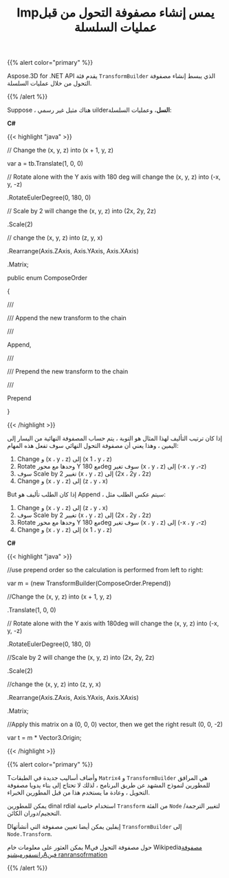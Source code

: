 ﻿---
title: Impيمس إنشاء مصفوفة التحول من قبل عمليات السلسلة
type: docs
weight: 60
url: /ar/net/simplify-the-creation-of-transformation-matrix-by-the-chain-operations/
description: Aspose.3D for .NET API يقدم فئة ranransformBuilder الذي يبسط إنشاء مصفوفة التحول من خلال عمليات السلسلة.
---
{{% alert color="primary" %}} 

Aspose.3D for .NET API يقدم فئة `TransformBuilder` الذي يبسط إنشاء مصفوفة التحول من خلال عمليات السلسلة.

{{% /alert %}} 

Suppose ، هناك مثيل غير رسمي uilder**السل**، وعمليات السلسلة:

**C#**

{{< highlight "java" >}}

 // Change the (x, y, z) into (x + 1, y, z)

var a = tb.Translate(1, 0, 0)

// Rotate alone with the Y axis with 180 deg will change the (x, y, z) into (-x, y, -z)

.RotateEulerDegree(0, 180, 0)

// Scale by 2 will change the (x, y, z) into (2x, 2y, 2z)

.Scale(2)

// change the (x, y, z) into (z, y, x)

.Rearrange(Axis.ZAxis, Axis.YAxis, Axis.XAxis)

.Matrix;



public enum ComposeOrder

{

   /// <summary>

   /// Append the new transform to the chain

   /// </summary>

   Append,

   /// <summary>

   /// Prepend the new transform to the chain

   /// </summary>

   Prepend

}

{{< /highlight >}}

إذا كان ترتيب التأليف لهذا المثال هو التوبة ، يتم حساب المصفوفة النهائية من اليسار إلى اليمين ، وهذا يعني أن مصفوفة التحول النهائي سوف تفعل هذه المهام:

1. Change و (x ، y ، z) إلى (x 1 ، y ، z)
1. Rotate وحدها مع محور Y مع 180deg سوف تغير (x ، y ، z) إلى (-x ، y ،-z)
1. سوف Scale by 2 تغيير (x ، y ، z) إلى (2x ، 2y ، 2z)
1. Change و (x ، y ، z) إلى (z ، y ، x)

But إذا كان الطلب تأليف هو Append ، سيتم عكس الطلب مثل:

1. Change و (x ، y ، z) إلى (z ، y ، x)
1. سوف Scale by 2 تغيير (x ، y ، z) إلى (2x ، 2y ، 2z)
1. Rotate وحدها مع محور Y مع 180deg سوف تغير (x ، y ، z) إلى (-x ، y ،-z)
1. Change و (x ، y ، z) إلى (x 1 ، y ، z)

**C#**

{{< highlight "java" >}}

 //use prepend order so the calculation is performed from left to right:

var m = (new TransformBuilder(ComposeOrder.Prepend))

   //Change the (x, y, z) into (x + 1, y, z)

   .Translate(1, 0, 0)

   // Rotate alone with the Y axis with 180deg will change the (x, y, z) into (-x, y, -z)

   .RotateEulerDegree(0, 180, 0)

   //Scale by 2 will change the (x, y, z) into (2x, 2y, 2z)

   .Scale(2)

   //change the (x, y, z) into (z, y, x)

   .Rearrange(Axis.ZAxis, Axis.YAxis, Axis.XAxis)

   .Matrix;

 //Apply this matrix on a (0, 0, 0) vector, then we get the right result (0, 0, -2)

 var t = m * Vector3.Origin;

{{< /highlight >}}

{{% alert color="primary" %}} 

Tوأضاف أساليب جديدة في الطبقات `Matrix4` و `TransformBuilder` هي المرافق للمطورين لنموذج المشهد عن طريق البرنامج ، لذلك لا تحتاج إلى بناء يدويا مصفوفة التحويل ، وعادة ما يستخدم هذا من قبل المطورين الخبراء.

يمكن للمطورين dinal rdial استخدام خاصية `Transform` من الفئة `Node` لتغيير الترجمة/التحجيم/دوران الكائن.

Dإيفلين يمكن أيضا تعيين مصفوفة التي أنشأتها `TransformBuilder` إلى `Node.Transform`.

يمكن العثور على معلومات خام Mحول مصفوفة التحول في Wikipedia[مصفوفة رانسفورميشن](https://en.wikipedia.org/wiki/Transformation_matrix#Examples_in_3D_computer_graphics)و[Aفين ranransofrmation](https://en.wikipedia.org/wiki/Affine_transformation)

{{% /alert %}}
